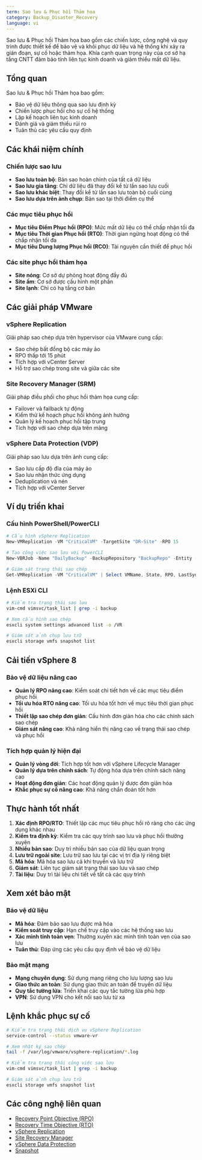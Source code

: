 ```yaml
---
term: Sao lưu & Phục hồi Thảm họa
category: Backup_Disaster_Recovery
language: vi
---
```


Sao lưu & Phục hồi Thảm họa bao gồm các chiến lược, công nghệ và quy trình được thiết kế để bảo vệ và khôi phục dữ liệu và hệ thống khi xảy ra gián đoạn, sự cố hoặc thảm họa. Khía cạnh quan trọng này của cơ sở hạ tầng CNTT đảm bảo tính liên tục kinh doanh và giảm thiểu mất dữ liệu.

## Tổng quan

Sao lưu & Phục hồi Thảm họa bao gồm:
- Bảo vệ dữ liệu thông qua sao lưu định kỳ
- Chiến lược phục hồi cho sự cố hệ thống
- Lập kế hoạch liên tục kinh doanh
- Đánh giá và giảm thiểu rủi ro
- Tuân thủ các yêu cầu quy định

## Các khái niệm chính

### Chiến lược sao lưu
- **Sao lưu toàn bộ**: Bản sao hoàn chỉnh của tất cả dữ liệu
- **Sao lưu gia tăng**: Chỉ dữ liệu đã thay đổi kể từ lần sao lưu cuối
- **Sao lưu khác biệt**: Thay đổi kể từ lần sao lưu toàn bộ cuối cùng
- **Sao lưu dựa trên ảnh chụp**: Bản sao tại thời điểm cụ thể

### Các mục tiêu phục hồi
- **Mục tiêu Điểm Phục hồi (RPO)**: Mức mất dữ liệu có thể chấp nhận tối đa
- **Mục tiêu Thời gian Phục hồi (RTO)**: Thời gian ngừng hoạt động có thể chấp nhận tối đa
- **Mục tiêu Dung lượng Phục hồi (RCO)**: Tài nguyên cần thiết để phục hồi

### Các site phục hồi thảm họa
- **Site nóng**: Cơ sở dự phòng hoạt động đầy đủ
- **Site ấm**: Cơ sở được cấu hình một phần
- **Site lạnh**: Chỉ có hạ tầng cơ bản

## Các giải pháp VMware

### vSphere Replication
Giải pháp sao chép dựa trên hypervisor của VMware cung cấp:
- Sao chép bất đồng bộ các máy ảo
- RPO thấp tới 15 phút
- Tích hợp với vCenter Server
- Hỗ trợ sao chép trong site và giữa các site

### Site Recovery Manager (SRM)
Giải pháp điều phối cho phục hồi thảm họa cung cấp:
- Failover và failback tự động
- Kiểm thử kế hoạch phục hồi không ảnh hưởng
- Quản lý kế hoạch phục hồi tập trung
- Tích hợp với sao chép dựa trên mảng

### vSphere Data Protection (VDP)
Giải pháp sao lưu dựa trên ảnh cung cấp:
- Sao lưu cấp độ đĩa của máy ảo
- Sao lưu nhận thức ứng dụng
- Deduplication và nén
- Tích hợp với vCenter Server

## Ví dụ triển khai

### Cấu hình PowerShell/PowerCLI
```powershell
# Cấu hình vSphere Replication
New-VMReplication -VM "CriticalVM" -TargetSite "DR-Site" -RPO 15

# Tạo công việc sao lưu với PowerCLI
New-VBRJob -Name "DailyBackup" -BackupRepository "BackupRepo" -Entity (Get-VM "ProductionVMs")

# Giám sát trạng thái sao chép
Get-VMReplication -VM "CriticalVM" | Select VMName, State, RPO, LastSyncTime
```

### Lệnh ESXi CLI
```bash
# Kiểm tra trạng thái sao lưu
vim-cmd vimsvc/task_list | grep -i backup

# Xem cấu hình sao chép
esxcli system settings advanced list -o /VR

# Giám sát ảnh chụp lưu trữ
esxcli storage vmfs snapshot list
```

## Cải tiến vSphere 8

### Bảo vệ dữ liệu nâng cao
- **Quản lý RPO nâng cao**: Kiểm soát chi tiết hơn về các mục tiêu điểm phục hồi
- **Tối ưu hóa RTO nâng cao**: Tối ưu hóa tốt hơn về mục tiêu thời gian phục hồi
- **Thiết lập sao chép đơn giản**: Cấu hình đơn giản hóa cho các chính sách sao chép
- **Giám sát nâng cao**: Khả năng hiển thị nâng cao về trạng thái sao chép và phục hồi

### Tích hợp quản lý hiện đại
- **Quản lý vòng đời**: Tích hợp tốt hơn với vSphere Lifecycle Manager
- **Quản lý dựa trên chính sách**: Tự động hóa dựa trên chính sách nâng cao
- **Hoạt động đơn giản**: Các hoạt động quản lý được đơn giản hóa
- **Khắc phục sự cố nâng cao**: Khả năng chẩn đoán tốt hơn

## Thực hành tốt nhất

1. **Xác định RPO/RTO**: Thiết lập các mục tiêu phục hồi rõ ràng cho các ứng dụng khác nhau
2. **Kiểm tra định kỳ**: Kiểm tra các quy trình sao lưu và phục hồi thường xuyên
3. **Nhiều bản sao**: Duy trì nhiều bản sao của dữ liệu quan trọng
4. **Lưu trữ ngoài site**: Lưu trữ sao lưu tại các vị trí địa lý riêng biệt
5. **Mã hóa**: Mã hóa sao lưu cả khi truyền và lưu trữ
6. **Giám sát**: Liên tục giám sát trạng thái sao lưu và sao chép
7. **Tài liệu**: Duy trì tài liệu chi tiết về tất cả các quy trình

## Xem xét bảo mật

### Bảo vệ dữ liệu
- **Mã hóa**: Đảm bảo sao lưu được mã hóa
- **Kiểm soát truy cập**: Hạn chế truy cập vào các hệ thống sao lưu
- **Xác minh tính toàn vẹn**: Thường xuyên xác minh tính toàn vẹn của sao lưu
- **Tuân thủ**: Đáp ứng các yêu cầu quy định về bảo vệ dữ liệu

### Bảo mật mạng
- **Mạng chuyên dụng**: Sử dụng mạng riêng cho lưu lượng sao lưu
- **Giao thức an toàn**: Sử dụng giao thức an toàn để truyền dữ liệu
- **Quy tắc tường lửa**: Triển khai các quy tắc tường lửa phù hợp
- **VPN**: Sử dụng VPN cho kết nối sao lưu từ xa

## Lệnh khắc phục sự cố

```bash
# Kiểm tra trạng thái dịch vụ vSphere Replication
service-control --status vmware-vr

# Xem nhật ký sao chép
tail -f /var/log/vmware/vsphere-replication/*.log

# Kiểm tra trạng thái công việc sao lưu
vim-cmd vimsvc/task_list | grep -i backup

# Giám sát ảnh chụp lưu trữ
esxcli storage vmfs snapshot list
```

## Các công nghệ liên quan

- [Recovery Point Objective (RPO)](/glossary/term/recovery-point-objective.md)
- [Recovery Time Objective (RTO)](/glossary/term/recovery-time-objective.md)
- [vSphere Replication](/glossary/term/vsphere-replication.md)
- [Site Recovery Manager](/glossary/term/site-recovery-manager.md)
- [vSphere Data Protection](/glossary/term/vsphere-data-protection.md)
- [Snapshot](/glossary/term/snapshot.md)